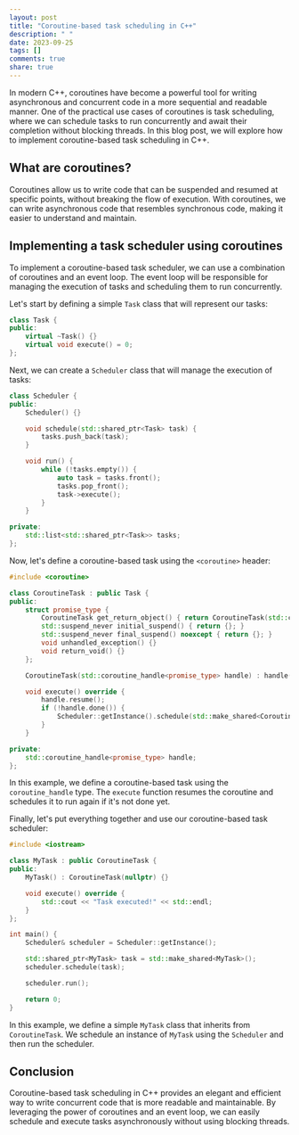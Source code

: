 ```yaml
---
layout: post
title: "Coroutine-based task scheduling in C++"
description: " "
date: 2023-09-25
tags: []
comments: true
share: true
---
```


In modern C++, coroutines have become a powerful tool for writing asynchronous and concurrent code in a more sequential and readable manner. One of the practical use cases of coroutines is task scheduling, where we can schedule tasks to run concurrently and await their completion without blocking threads. In this blog post, we will explore how to implement coroutine-based task scheduling in C++.

## What are coroutines?

Coroutines allow us to write code that can be suspended and resumed at specific points, without breaking the flow of execution. With coroutines, we can write asynchronous code that resembles synchronous code, making it easier to understand and maintain.

## Implementing a task scheduler using coroutines

To implement a coroutine-based task scheduler, we can use a combination of coroutines and an event loop. The event loop will be responsible for managing the execution of tasks and scheduling them to run concurrently.

Let's start by defining a simple `Task` class that will represent our tasks:

```cpp
class Task {
public:
    virtual ~Task() {}
    virtual void execute() = 0;
};
```

Next, we can create a `Scheduler` class that will manage the execution of tasks:

```cpp
class Scheduler {
public:
    Scheduler() {}

    void schedule(std::shared_ptr<Task> task) {
        tasks.push_back(task);
    }

    void run() {
        while (!tasks.empty()) {
            auto task = tasks.front();
            tasks.pop_front();
            task->execute();
        }
    }

private:
    std::list<std::shared_ptr<Task>> tasks;
};
```

Now, let's define a coroutine-based task using the `<coroutine>` header:

```cpp
#include <coroutine>

class CoroutineTask : public Task {
public:
    struct promise_type {
        CoroutineTask get_return_object() { return CoroutineTask(std::coroutine_handle<promise_type>::from_promise(*this)); }
        std::suspend_never initial_suspend() { return {}; }
        std::suspend_never final_suspend() noexcept { return {}; }
        void unhandled_exception() {}
        void return_void() {}
    };

    CoroutineTask(std::coroutine_handle<promise_type> handle) : handle(handle) {}

    void execute() override {
        handle.resume();
        if (!handle.done()) {
            Scheduler::getInstance().schedule(std::make_shared<CoroutineTask>(handle));
        }
    }

private:
    std::coroutine_handle<promise_type> handle;
};
```

In this example, we define a coroutine-based task using the `coroutine_handle` type. The `execute` function resumes the coroutine and schedules it to run again if it's not done yet.

Finally, let's put everything together and use our coroutine-based task scheduler:

```cpp
#include <iostream>

class MyTask : public CoroutineTask {
public:
    MyTask() : CoroutineTask(nullptr) {}

    void execute() override {
        std::cout << "Task executed!" << std::endl;
    }
};

int main() {
    Scheduler& scheduler = Scheduler::getInstance();

    std::shared_ptr<MyTask> task = std::make_shared<MyTask>();
    scheduler.schedule(task);

    scheduler.run();

    return 0;
}
```

In this example, we define a simple `MyTask` class that inherits from `CoroutineTask`. We schedule an instance of `MyTask` using the `Scheduler` and then run the scheduler.

## Conclusion

Coroutine-based task scheduling in C++ provides an elegant and efficient way to write concurrent code that is more readable and maintainable. By leveraging the power of coroutines and an event loop, we can easily schedule and execute tasks asynchronously without using blocking threads.